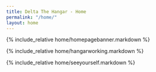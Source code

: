 ```yaml
---
title: Delta The Hangar - Home
permalink: "/home/"
layout: home
---
```


{% include_relative home/homepagebanner.markdown %}

{% include_relative home/hangarworking.markdown %}

{% include_relative home/seeyourself.markdown %}
